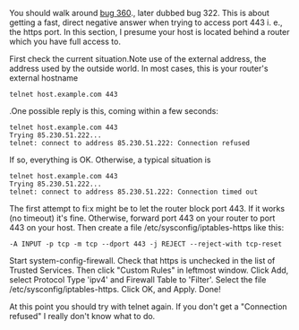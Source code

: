 You should walk around [bug 360](http://bugs.joindiaspora.com/issues/322)., later dubbed bug 322. This is about getting a fast, direct negative answer
when trying to access port 443 i. e., the https port. In this section, I presume your host is located behind a router which you have full
access to.

First check the current situation.Note use of the external address, the address used by the outside world. In most cases, this is your 
router's external hostname

    telnet host.example.com 443

.One possible reply is this, coming within a few seconds:

    telnet host.example.com 443
    Trying 85.230.51.222...
    telnet: connect to address 85.230.51.222: Connection refused

If so, everything is OK. Otherwise, a typical situation is

    telnet host.example.com 443
    Trying 85.230.51.222...
    telnet: connect to address 85.230.51.222: Connection timed out

The first attempt to fi:x might be to let the router block port 443. If it works (no timeout) it's fine. Otherwise, forward port
443 on your router to port 443 on your host. Then create a file /etc/sysconfig/iptables-https like this:

    -A INPUT -p tcp -m tcp --dport 443 -j REJECT --reject-with tcp-reset

Start system-config-firewall. Check that https is unchecked in the list of Trusted Services. Then click "Custom Rules" in 
leftmost window. Click Add, select Protocol Type 'ipv4' and  Firewall Table to 'Filter'. Select the file /etc/sysconfig/iptables-https. 
Click OK, and Apply. Done!

At this point you should try with telnet again. If you don't get a "Connection refused" I really don't know what to do.
